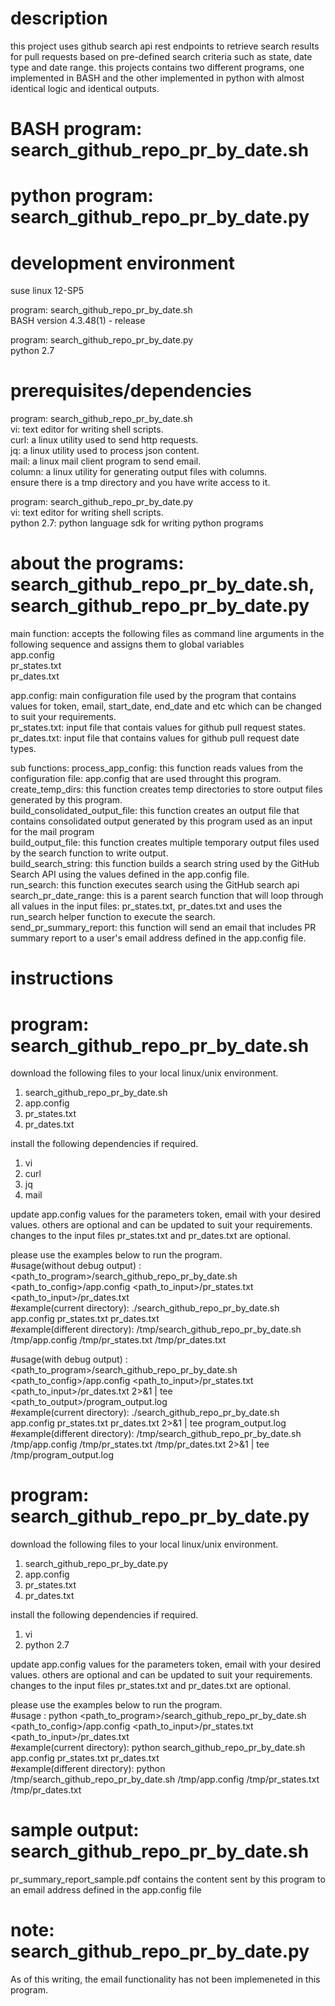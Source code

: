 # description

this project uses github search api rest endpoints to retrieve search results for pull requests based on pre-defined search criteria such as state, date type and date range. this projects contains two different programs, one implemented in BASH and the other implemented in python with almost identical logic and identical outputs.<br>

# BASH program: search_github_repo_pr_by_date.sh
# python program: search_github_repo_pr_by_date.py


# development environment

suse linux 12-SP5 <br>

program: search_github_repo_pr_by_date.sh <br>
BASH version 4.3.48(1) - release <br>

program: search_github_repo_pr_by_date.py <br>
python 2.7 <br>


# prerequisites/dependencies

program: search_github_repo_pr_by_date.sh <br>
vi: text editor for writing shell scripts. <br>
curl: a linux utility used to send http requests. <br>
jq: a linux utility used to process json content. <br>
mail: a linux mail client program to send email. <br>
column: a linux utility for generating output files with columns. <br>
ensure there is a tmp directory and you have write access to it. <br>

program: search_github_repo_pr_by_date.py <br>
vi: text editor for writing shell scripts. <br>
python 2.7: python language sdk for writing python programs <br>

# about the programs: search_github_repo_pr_by_date.sh, search_github_repo_pr_by_date.py

main function: accepts the following files as command line arguments in the following sequence and assigns them to global variables <br>
app.config <br>
pr_states.txt <br>
pr_dates.txt <br>

app.config: main configuration file used by the program that contains values for token, email, start_date, end_date and etc which can be changed to suit your requirements. <br>
pr_states.txt: input file that contais values for github pull request states. <br>
pr_dates.txt: input file that contains values for github pull request date types. <br>

sub functions:
process_app_config: this function reads values from the configuration file: app.config that are used throught this program. <br>
create_temp_dirs: this function creates temp directories to store output files generated by this program. <br>
build_consolidated_output_file: this function creates an output file that contains consolidated output generated by this program used as an input for the mail program <br>
build_output_file: this function creates multiple temporary output files used by the search function to write output. <br>
build_search_string: this function builds a search string used by the GitHub Search API using the values defined in the app.config file. <br>
run_search: this function executes search using the GitHub search api <br>
search_pr_date_range: this is a parent search function that will loop through all values in the input files: pr_states.txt, pr_dates.txt and uses the run_search helper function to execute the search. <br>
send_pr_summary_report: this function will send an email that includes PR summary report to a user's email address defined in the app.config file. <br>

# instructions

# program: search_github_repo_pr_by_date.sh <br>
download the following files to your local linux/unix environment. <br>
1. search_github_repo_pr_by_date.sh
2. app.config
3. pr_states.txt
4. pr_dates.txt

install the following dependencies if required. <br>
1. vi
2. curl
3. jq
4. mail

update app.config values for the parameters token, email with your desired values. others are optional and can be updated to suit your requirements. <br>
changes to the input files pr_states.txt and pr_dates.txt are optional. <br>

please use the examples below to run the program. <br>
#usage(without debug output) : <path_to_program>/search_github_repo_pr_by_date.sh <path_to_config>/app.config <path_to_input>/pr_states.txt <path_to_input>/pr_dates.txt <br>
#example(current directory): ./search_github_repo_pr_by_date.sh app.config pr_states.txt pr_dates.txt <br>
#example(different directory): /tmp/search_github_repo_pr_by_date.sh /tmp/app.config /tmp/pr_states.txt /tmp/pr_dates.txt <br>

#usage(with debug output) : <path_to_program>/search_github_repo_pr_by_date.sh <path_to_config>/app.config <path_to_input>/pr_states.txt <path_to_input>/pr_dates.txt 2>&1 | tee <path_to_output>/program_output.log <br>
#example(current directory): ./search_github_repo_pr_by_date.sh app.config pr_states.txt pr_dates.txt 2>&1 | tee program_output.log <br>
#example(different directory): /tmp/search_github_repo_pr_by_date.sh /tmp/app.config /tmp/pr_states.txt /tmp/pr_dates.txt 2>&1 | tee /tmp/program_output.log <br>

# program: search_github_repo_pr_by_date.py <br>
download the following files to your local linux/unix environment. <br>
1. search_github_repo_pr_by_date.py
2. app.config
3. pr_states.txt
4. pr_dates.txt

install the following dependencies if required. <br>
1. vi
2. python 2.7

update app.config values for the parameters token, email with your desired values. others are optional and can be updated to suit your requirements. <br>
changes to the input files pr_states.txt and pr_dates.txt are optional. <br>

please use the examples below to run the program. <br>
#usage : python <path_to_program>/search_github_repo_pr_by_date.sh <path_to_config>/app.config <path_to_input>/pr_states.txt <path_to_input>/pr_dates.txt <br>
#example(current directory): python search_github_repo_pr_by_date.sh app.config pr_states.txt pr_dates.txt <br>
#example(different directory): python /tmp/search_github_repo_pr_by_date.sh /tmp/app.config /tmp/pr_states.txt /tmp/pr_dates.txt <br>

# sample output: search_github_repo_pr_by_date.sh
pr_summary_report_sample.pdf contains the content sent by this program to an email address defined in the app.config file

# note: search_github_repo_pr_by_date.py
As of this writing, the email functionality has not been implemeneted in this program.<br>
